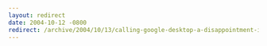 ```yaml
---
layout: redirect
date: 2004-10-12 -0800
redirect: /archive/2004/10/13/calling-google-desktop-a-disappointment-is-premature.aspx/
---
```

